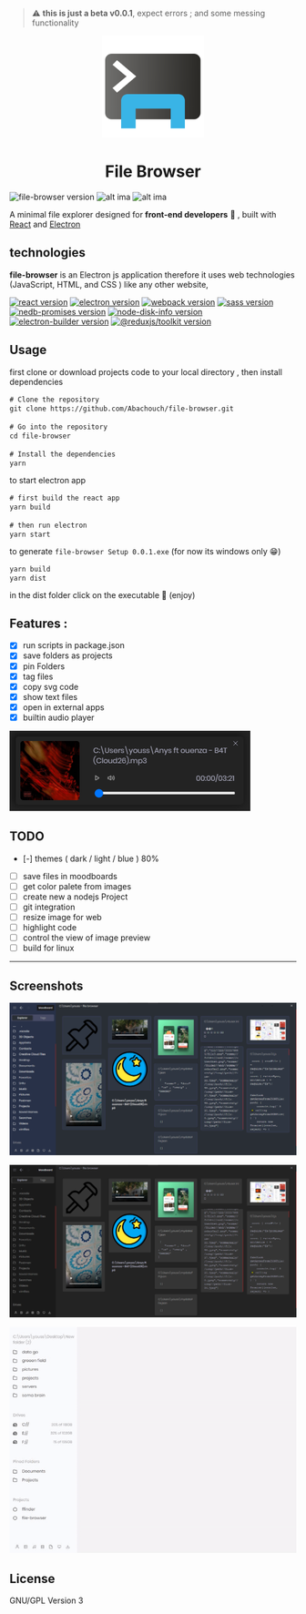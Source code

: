 > ⚠ **this is just a beta v0.0.1**, expect errors ; and some messing functionality

<div  align="center">
    <img src="./statics/icon.png" width="180px" height="180px" alt="file-browser icon" />
</div>

<h1  align="center" >File Browser</h1>

![file-browser version](https://img.shields.io/badge/dynamic/json?label=version&query=version&url=https%3A%2F%2Fraw.githubusercontent.com%2FAbachouch%2Ffile-browser%2Fmain%2Fpackage.json)
![alt ima](https://img.shields.io/badge/platform-win-lightgray)
![alt ima](https://img.shields.io/github/issues/Abachouch/file-browser)

A minimal file explorer designed for **front-end developers** 🎉 , built with [React](https://reactjs.org) and [Electron](https://www.electronjs.org)

## technologies

**file-browser** is an Electron js application therefore it uses web technologies (JavaScript, HTML, and CSS ) like any other website,

[![react version](https://img.shields.io/badge/dynamic/json?color=green&label=react&query=dependencies.react&url=https%3A%2F%2Fraw.githubusercontent.com%2FAbachouch%2Ffile-browser%2Fmain%2Fpackage.json)](https://reactjs.org)
[![electron version](https://img.shields.io/badge/dynamic/json?label=electron&query=devDependencies.electron&url=https%3A%2F%2Fraw.githubusercontent.com%2FAbachouch%2Ffile-browser%2Fmain%2Fpackage.json)](https://www.electronjs.org)
[![webpack version](https://img.shields.io/badge/dynamic/json?label=webpack&query=devDependencies.webpack&url=https%3A%2F%2Fraw.githubusercontent.com%2FAbachouch%2Ffile-browser%2Fmain%2Fpackage.json)](https://webpack.js.org)
[![sass version](https://img.shields.io/badge/dynamic/json?label=sass&query=devDependencies.sass&url=https%3A%2F%2Fraw.githubusercontent.com%2FAbachouch%2Ffile-browser%2Fmain%2Fpackage.json)](https://sass-lang.com)
[![nedb-promises version](https://img.shields.io/badge/nedb--promises-^5.0.0-success)](https://github.com/louischatriot/nedb)
[![node-disk-info version](https://img.shields.io/badge/node--disk--info-^1.3.0-success)](https://www.npmjs.com/package/node-disk-info)
[![electron-builder version](https://img.shields.io/badge/electron--builder-^22.11.7-success)](https://github.com/electron-userland/electron-builder)
[![@reduxjs/toolkit version](https://img.shields.io/badge/@reduxjs/toolkit-^1.6.0-success)](https://redux.js.org)

## Usage

first clone or download projects code to your local directory , then install dependencies

```
# Clone the repository
git clone https://github.com/Abachouch/file-browser.git

# Go into the repository
cd file-browser

# Install the dependencies
yarn
```

to start electron app

```
# first build the react app
yarn build

# then run electron
yarn start
```

to generate `file-browser Setup 0.0.1.exe` (for now its windows only 😁)

```
yarn build
yarn dist
```

in the dist folder click on the executable 🚀 (enjoy)

## Features :

- [x] run scripts in package.json
- [x] save folders as projects
- [x] pin Folders
- [x] tag files
- [x] copy svg code
- [x] show text files
- [x] open in external apps
- [x] builtin audio player

![img](./screenshots/Screenshot%202021-08-08%20181557.png)

## TODO

- [-] themes ( dark / light / blue ) 80%
- [ ] save files in moodboards
- [ ] get color palete from images
- [ ] create new a nodejs Project
- [ ] git integration
- [ ] resize image for web
- [ ] highlight code
- [ ] control the view of image preview
- [ ] build for linux

---

## Screenshots

![img](./screenshots/Screenshot%202021-08-08%20181350.png)

![img](./screenshots/Screenshot%202021-08-08%20181411.png)

![img](./screenshots/run%20script%20720.gif)

## License

GNU/GPL Version 3
